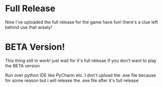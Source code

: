 # Full Release
Now i've uploaded the full release for the game have fun!
there's a clue left behind use that wisely!


# BETA Version!
This thing still in work! just wait for it's full relesae if you don't want to play the BETA version

Run over python IDE like PyCharm etc.
I don't upload the .exe file because for some reason but i will release the .exe file after it's full release
